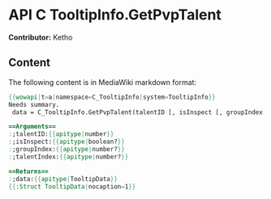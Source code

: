 # API C TooltipInfo.GetPvpTalent

**Contributor:** Ketho

## Content

The following content is in MediaWiki markdown format:

```mediawiki
{{wowapi|t=a|namespace=C_TooltipInfo|system=TooltipInfo}}
Needs summary.
 data = C_TooltipInfo.GetPvpTalent(talentID [, isInspect [, groupIndex [, talentIndex]]])

==Arguments==
:;talentID:{{apitype|number}}
:;isInspect:{{apitype|boolean?}}
:;groupIndex:{{apitype|number?}}
:;talentIndex:{{apitype|number?}}

==Returns==
:;data:{{apitype|TooltipData}}
{{:Struct TooltipData|nocaption=1}}
```